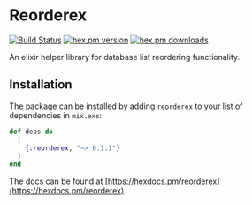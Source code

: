 # Reorderex

[![Build Status](https://travis-ci.com/cinoss/reorderex.svg?branch=master)](https://travis-ci.com/cinoss/reorderex)
[![hex.pm version](https://img.shields.io/hexpm/v/reorderex.svg)](https://hex.pm/packages/reorderex) [![hex.pm downloads](https://img.shields.io/hexpm/dt/reorderex.svg)](https://hex.pm/packages/reorderex)

An elixir helper library for database list reordering functionality.

## Installation

The package can be installed by adding `reorderex` to your list of dependencies in `mix.exs`:

```elixir
def deps do
  [
    {:reorderex, "~> 0.1.1"}
  ]
end
```

The docs can be found at [https://hexdocs.pm/reorderex](https://hexdocs.pm/reorderex).
